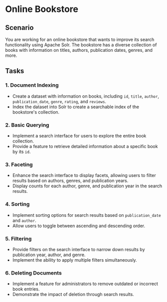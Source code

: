 # Online Bookstore

## Scenario
You are working for an online bookstore that wants to improve its search functionality using Apache Solr. The bookstore has a diverse collection of books with information on titles, authors, publication dates, genres, and more.

## Tasks

### 1. Document Indexing
- Create a dataset with information on books, including `id`, `title`, `author`, `publication_date`, `genre`, `rating`, and `reviews`.
- Index the dataset into Solr to create a searchable index of the bookstore's collection.

### 2. Basic Querying
- Implement a search interface for users to explore the entire book collection.
- Provide a feature to retrieve detailed information about a specific book by its `id`.

### 3. Faceting
- Enhance the search interface to display facets, allowing users to filter results based on authors, genres, and publication years.
- Display counts for each author, genre, and publication year in the search results.

### 4. Sorting
- Implement sorting options for search results based on `publication_date` and `author`.
- Allow users to toggle between ascending and descending order.

### 5. Filtering
- Provide filters on the search interface to narrow down results by publication year, author, and genre.
- Implement the ability to apply multiple filters simultaneously.

### 6. Deleting Documents
- Implement a feature for administrators to remove outdated or incorrect book entries.
- Demonstrate the impact of deletion through search results.
